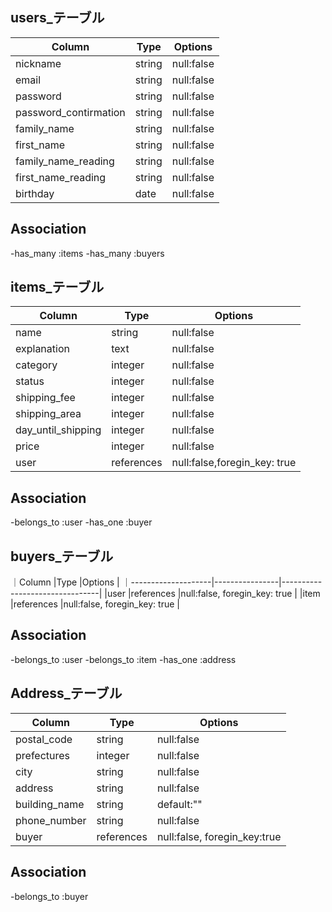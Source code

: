 ## users_テーブル

|Column               |Type       |  Options        |
|---------------------|-----------|-----------------|
|nickname             |string     | null:false      |
|email                |string     | null:false      |
|password             |string     | null:false      |
|password_contirmation|string     | null:false      |
|family_name          |string     | null:false      |
|first_name           |string     | null:false      |
|family_name_reading  |string     | null:false      |
|first_name_reading   |string     | null:false      |
|birthday             |date       | null:false      |

## Association

-has_many :items
-has_many :buyers

## items_テーブル

|Column               |Type           | Options                      |
|---------------------|---------------|------------------------------|
|name                 |string         | null:false                   |
|explanation          |text           | null:false                   |
|category             |integer        | null:false                   |
|status               |integer        | null:false                   |
|shipping_fee         |integer        | null:false                   |
|shipping_area        |integer        | null:false                   |
|day_until_shipping   |integer        | null:false                   |
|price                |integer        | null:false                   |
|user                 |references     | null:false,foregin_key: true |

## Association

-belongs_to :user
-has_one :buyer


## buyers_テーブル
｜Column              |Type            |Options                         |
｜--------------------|----------------|--------------------------------|
|user                 |references      |null:false, foregin_key: true   |
|item                 |references      |null:false, foregin_key: true   |

## Association

-belongs_to :user
-belongs_to :item
-has_one :address

## Address_テーブル
|Column        | Type              |Options                      |
|--------------|-------------------|-----------------------------|
|postal_code   | string            | null:false                  |
|prefectures   | integer           | null:false                  | 
|city          | string            | null:false                  |
|address       | string            | null:false                  |
|building_name | string            | default:""                  |
|phone_number  | string            | null:false                  |
|buyer         |references         | null:false, foregin_key:true|


## Association

-belongs_to :buyer

